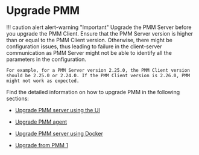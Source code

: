 # Upgrade PMM

!!! caution alert alert-warning "Important"
    Upgrade the PMM Server before you upgrade the PMM Client.
    Ensure that the PMM Server version is higher than or equal to the PMM Client version. Otherwise, there might be configuration issues, thus leading to failure in the client-server communication as PMM Server might not be able to identify all the parameters in the configuration.

    For example, for a PMM Server version 2.25.0, the PMM Client version should be 2.25.0 or 2.24.0. If the PMM Client version is 2.26.0, PMM might not work as expected.

Find the detailed information on how to upgrade PMM in the following sections:

* [Upgrade PMM server using the UI](ui_upgrade.md)

* [Upgrade PMM agent](upgrade_agent.md)

* [Upgrade PMM server using Docker](upgrade_docker.md)

* [Upgrade from PMM 1](upgrade_from_pmm_1.md)